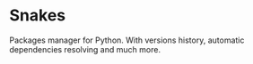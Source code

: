 # Snakes
Packages manager for Python. With versions history, automatic dependencies resolving and much more.


